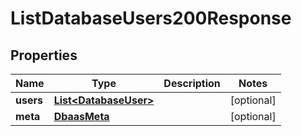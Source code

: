 

# ListDatabaseUsers200Response


## Properties

| Name | Type | Description | Notes |
|------------ | ------------- | ------------- | -------------|
|**users** | [**List&lt;DatabaseUser&gt;**](DatabaseUser.md) |  |  [optional] |
|**meta** | [**DbaasMeta**](DbaasMeta.md) |  |  [optional] |



